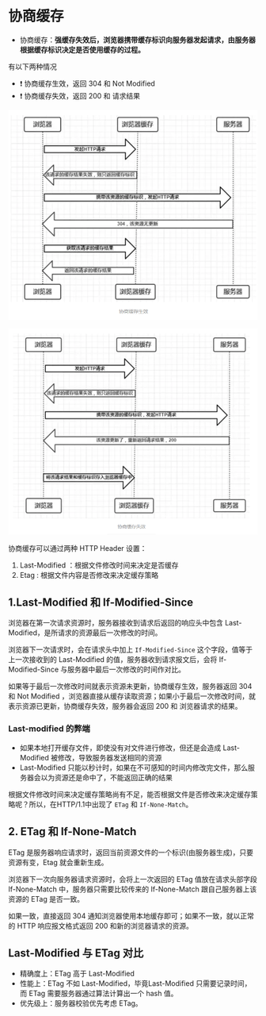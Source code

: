# 协商缓存
- 协商缓存：**强缓存失效后，浏览器携带缓存标识向服务器发起请求，由服务器根据缓存标识决定是否使用缓存的过程。**

有以下两种情况
- ❗ 协商缓存生效，返回 304 和 Not Modified
- ❗ 协商缓存失效，返回 200 和 请求结果

![协商缓存生效](../../../img/协商缓存生效.jpg)

![协商缓存失效](../../../img/协商缓存失效.jpg)

协商缓存可以通过两种 HTTP Header 设置：
1. Last-Modified ：根据文件修改时间来决定是否缓存
2. Etag : 根据文件内容是否修改来决定缓存策略

## 1.Last-Modified 和 If-Modified-Since
浏览器在第一次请求资源时，服务器接收到请求后返回的响应头中包含 Last-Modified，是所请求的资源最后一次修改的时间。

浏览器下一次请求时，会在请求头中加上 `If-Modified-Since` 这个字段，值等于上一次接收到的 Last-Modified 的值，服务器收到请求报文后，会将 If-Modified-Since 与服务器中最后一次修改的时间作对比。

如果等于最后一次修改时间就表示资源未更新，协商缓存生效，服务器返回 304 和 Not Modified ，浏览器直接从缓存读取资源；如果小于最后一次修改时间，就表示资源已更新，协商缓存失效，服务器会返回 200 和 浏览器请求的结果。

### Last-modified 的弊端
- 如果本地打开缓存文件，即使没有对文件进行修改，但还是会造成 Last-Modified 被修改，导致服务器发送相同的资源
- Last-Modified 只能以秒计时，如果在不可感知的时间内修改完文件，那么服务器会以为资源还是命中了，不能返回正确的结果

根据文件修改时间来决定缓存策略尚有不足，能否根据文件是否修改来决定缓存策略呢？所以，在HTTP/1.1中出现了 `ETag` 和 `If-None-Match`。

## 2. ETag 和 If-None-Match
ETag 是服务器响应请求时，返回当前资源文件的一个标识(由服务器生成)，只要资源有变，Etag 就会重新生成。

浏览器下一次向服务器请求资源时，会将上一次返回的 ETag 值放在请求头部字段 If-None-Match 中，服务器只需要比较传来的 If-None-Match 跟自己服务器上该资源的 ETag 是否一致。

如果一致，直接返回 304 通知浏览器使用本地缓存即可；如果不一致，就以正常的 HTTP 响应报文格式返回 200 和新的浏览器请求的资源。

## Last-Modified 与 ETag 对比
- 精确度上：ETag 高于 Last-Modified
- 性能上：ETag 不如 Last-Modified，毕竟Last-Modified 只需要记录时间，而 ETag 需要服务器通过算法计算出一个 hash 值。
- 优先级上：服务器校验优先考虑 ETag。







